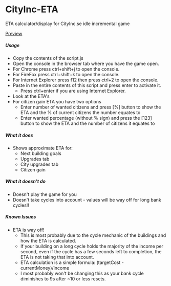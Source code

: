 # CityInc-ETA

ETA calculator/display for CityInc.se idle incremental game

[Preview](http://i.imgur.com/a7KcmhS.png)

##### Usage

* Copy the contents of the script.js 
*	Open the console in the browser tab where you have the game open.
  * For Chrome press ctrl+shift+j to open the console.
  * For FireFox press ctrl+shift+k to open the console.
  * For Internet Explorer press f12 then press ctrl+2 to open the console.
* Paste in the entire contents of this script and press enter to activate it.
  * Press ctrl+enter if you are using Internet Explorer.
* Look at the ETA's
* For citizen gain ETA you have two options
  * Enter number of wanted citizens and press [%] button to show the ETA and the % of current citizens the number equates to
  * Enter wanted percentage (without % sign) and press the [123] button to show the ETA and the number of citizens it equates to

##### What it does
* Shows approximate ETA for:
  * Next building goals
  * Upgrades tab
  * City upgrades tab
  * Citizen gain

##### What it doesn't do
* Doesn't play the game for you
* Doesn't take cycles into account - values will be way off for long bank cycles!!

##### Known Issues
* ETA is way off!
  * This is most probably due to the cycle mechanic of the buildings and how the ETA is calculated.
  * If your building on a long cycle holds the majority of the income per second, even if the cycle has a few seconds left to completion, the ETA is not taking that into account.
  * ETA calculation is a simple formula: (targetCost - currentMoney)/income
  * I most probably won't be changing this as your bank cycle diminishes to 9s after ~10 or less resets.